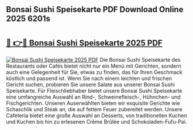 ## Bonsai Sushi Speisekarte PDF Download Online 2025 6201s

# <h2><a href="http://gcazif.nevu.top/?p=Bonsai+Sushi+Speisekarte">🔗 👉🔴 Bonsai Sushi Speisekarte 2025 PDF</a></h2>

[![Bonsai Sushi Speisekarte 2025 PDF](https://i.imgur.com/dBaPXMq.png)](http://gcazif.nevu.top/?p=Bonsai+Sushi+Speisekarte)
Die Bonsai Sushi Speisekarte des Restaurants oder Cafés bietet nicht nur ein Menü mit Gerichten, sondern auch eine Gelegenheit für Sie, etwas zu finden, das für Ihren Geschmack köstlich und passend ist. Wenn Sie nach einem leichten und frischen Gericht suchen, probieren Sie unsere Salate aus unserer Bonsai Sushi Speisekarte. Für Fleischliebhaber bietet unsere Bonsai Sushi Speisekarte eine umfangreiche Auswahl an Rind-, Schweinefleisch-, Hühnchen- und Fischgerichten. Unseren Auserwählten bieten wir exquisite Gerichte wie Schaschlik und Steak an, die auf fettem Feuer zubereitet werden. Unsere Cafeteria bietet eine große Auswahl an Desserts, von traditionellen Kuchen und Kuchen bis hin zu erlesenen Crème Brûlée und Schokoladen-Fufu-Pai.
